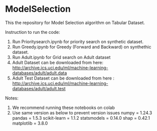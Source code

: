 # ModelSelection
This the repository for Model Selection algorithm on Tabular Dataset. 

Instruction to run the code:
1. Run Prioritysearch.ipynb for priority search on synthetic dataset.
2. Run Greedy.ipynb for Greedy (Forward and Backward) on synthethic dataset.
3. Run Adult.ipynb for Grid search on Adult dataset
4. Adult Dataset can be downloaded from here: http://archive.ics.uci.edu/ml/machine-learning-databases/adult/adult.data
5. Adult Test Dataset  can be downloaded from here : http://archive.ics.uci.edu/ml/machine-learning-databases/adult/adult.test


Notes:
1. We recommend running these notebooks on colab
2. Use same version as below to prevent version issues
   numpy = 1.24.3
   pandas = 1.5.3
   scikit-learn = 1.1.2
   statsmodels = 0.14.0
   shap  = 0.42.1
   matplotlib = 3.8.0
   

